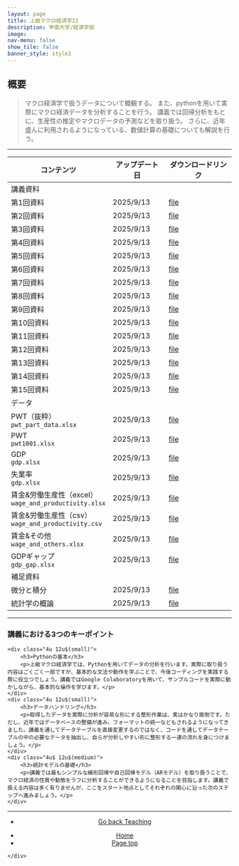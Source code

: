 ```yaml
---
layout: page
title: 上級マクロ経済学II
description: 甲南大学/経済学部
image: 
nav-menu: false
show_tile: false
banner_style: style3
---
```


<!-- Main -->
<div id="main" class="alt">

<!-- One -->
<section id="one">
	<div class="inner">

<!-- Content -->
<h2>概要</h2>
<blockquote>
マクロ経済学で扱うデータについて概観する。
また、pythonを用いて実際にマクロ経済データを分析することを行う。
講義では回帰分析をもとに、生産性の推定やマクロデータの予測などを取り扱う。
さらに、近年盛んに利用されるようになっている、数値計算の基礎についても解説を行う。
</blockquote>

<hr class="major" />

<div class="table-wrapper">
	<table>
		<thead>
			<tr>
				<th>コンテンツ</th>
				<th>アップデート日</th>
				<th>ダウンロードリンク</th>
			</tr>
		</thead>
		<tbody>
			<tr>
				<td>講義資料</td>
				<td></td>
				<td></td>
			</tr>
			<tr>
				<td>第1回資料</td>
				<td>2025/9/13</td>
				<td><a href="{{ site.baseurl }}/assets/html/teaching/advanced_macroeconomicsII/main1.html" class="button icon fa-file-o">file</a></td>
			</tr>
			<tr>
				<td>第2回資料</td>
				<td>2025/9/13</td>
				<td><a href="{{ site.baseurl }}/assets/html/teaching/advanced_macroeconomicsII/main2.html" class="button icon fa-file-o">file</a></td>
			</tr>
			<tr>
				<td>第3回資料</td>
				<td>2025/9/13</td>
				<td><a href="{{ site.baseurl }}/assets/html/teaching/advanced_macroeconomicsII/main3.html" class="button icon fa-file-o">file</a></td>
			</tr>
			<tr>
				<td>第4回資料</td>
				<td>2025/9/13</td>
				<td><a href="{{ site.baseurl }}/assets/html/teaching/advanced_macroeconomicsII/main4.html" class="button icon fa-file-o">file</a></td>
			</tr>
			<tr>
				<td>第5回資料</td>
				<td>2025/9/13</td>
				<td><a href="{{ site.baseurl }}/assets/html/teaching/advanced_macroeconomicsII/main5.html" class="button icon fa-file-o">file</a></td>
			</tr>
			<tr>
				<td>第6回資料</td>
				<td>2025/9/13</td>
				<td><a href="{{ site.baseurl }}/assets/html/teaching/advanced_macroeconomicsII/main6.html" class="button icon fa-file-o">file</a></td>
			</tr>
			<tr>
				<td>第7回資料</td>
				<td>2025/9/13</td>
				<td><a href="{{ site.baseurl }}/assets/html/teaching/advanced_macroeconomicsII/main7.html" class="button icon fa-file-o">file</a></td>
			</tr>
			<tr>
				<td>第8回資料</td>
				<td>2025/9/13</td>
				<td><a href="{{ site.baseurl }}/assets/html/teaching/advanced_macroeconomicsII/main8.html" class="button icon fa-file-o">file</a></td>
			</tr>
			<tr>
				<td>第9回資料</td>
				<td>2025/9/13</td>
				<td><a href="{{ site.baseurl }}/assets/html/teaching/advanced_macroeconomicsII/main9.html" class="button icon fa-file-o">file</a></td>
			</tr>
			<tr>
				<td>第10回資料</td>
				<td>2025/9/13</td>
				<td><a href="{{ site.baseurl }}/assets/html/teaching/advanced_macroeconomicsII/main10.html" class="button icon fa-file-o">file</a></td>
			</tr>
			<tr>
				<td>第11回資料</td>
				<td>2025/9/13</td>
				<td><a href="{{ site.baseurl }}/assets/html/teaching/advanced_macroeconomicsII/main11.html" class="button icon fa-file-o">file</a></td>
			</tr>
			<tr>
				<td>第12回資料</td>
				<td>2025/9/13</td>
				<td><a href="{{ site.baseurl }}/assets/html/teaching/advanced_macroeconomicsII/main12.html" class="button icon fa-file-o">file</a></td>
			</tr>
			<tr>
				<td>第13回資料</td>
				<td>2025/9/13</td>
				<td><a href="{{ site.baseurl }}/assets/html/teaching/advanced_macroeconomicsII/main13.html" class="button icon fa-file-o">file</a></td>
			</tr>
			<tr>
				<td>第14回資料</td>
				<td>2025/9/13</td>
				<td><a href="{{ site.baseurl }}/assets/html/teaching/advanced_macroeconomicsII/main14.html" class="button icon fa-file-o">file</a></td>
			</tr>
			<tr>
				<td>第15回資料</td>
				<td>2025/9/13</td>
				<td><a href="{{ site.baseurl }}/assets/html/teaching/advanced_macroeconomicsII/main15.html" class="button icon fa-file-o">file</a></td>
			</tr>
			<tr>
				<td>データ</td>
				<td></td>
				<td></td>
			</tr>
			<tr>
				<td>PWT（抜粋） <br> <code>pwt_part_data.xlsx</code> </td>
				<td>2025/9/13</td>
				<td><a href="{{ site.baseurl }}/assets/data/teaching/advanced_macroeconomicsII/pwt_part_data.xlsx" class="button icon fa-file-excel-o">file</a></td>
			</tr>
			<tr>
				<td>PWT <br> <code>pwt1001.xlsx</code> </td>
				<td>2025/9/13</td>
				<td><a href="{{ site.baseurl }}/assets/data/teaching/advanced_macroeconomicsII/pwt_1001.xlsx" class="button icon fa-file-excel-o">file</a></td>
			</tr>
			<tr>
				<td>GDP <br> <code>gdp.xlsx</code> </td>
				<td>2025/9/13</td>
				<td><a href="{{ site.baseurl }}/assets/data/teaching/advanced_macroeconomicsII/gdp.xlsx" class="button icon fa-file-excel-o">file</a></td>
			</tr>
			<tr>
				<td>失業率 <br> <code>gdp.xlsx</code> </td>
				<td>2025/9/13</td>
				<td><a href="{{ site.baseurl }}/assets/data/teaching/advanced_macroeconomicsII/unemp.xlsx" class="button icon fa-file-excel-o">file</a></td>
			</tr>
			<tr>
				<td>賃金&労働生産性（excel） <br> <code>wage_and_productivity.xlsx</code> </td>
				<td>2025/9/13</td>
				<td><a href="{{ site.baseurl }}/assets/data/teaching/advanced_macroeconomicsII/wage_and_productivity.xlsx" class="button icon fa-file-excel-o">file</a></td>
			</tr>
			<tr>
				<td>賃金&労働生産性（csv） <br> <code>wage_and_productivity.csv</code> </td>
				<td>2025/9/13</td>
				<td><a href="{{ site.baseurl }}/assets/data/teaching/advanced_macroeconomicsII/wage_and_productivity.csv" class="button icon fa-file-table-o">file</a></td>
			</tr>
			<tr>
				<td>賃金&その他 <br> <code>wage_and_others.xlsx</code> </td>
				<td>2025/9/13</td>
				<td><a href="{{ site.baseurl }}/assets/data/teaching/advanced_macroeconomicsII/wage_and_others.xlsx" class="button icon fa-file-excel-o">file</a></td>
			</tr>
			<tr>
				<td>GDPギャップ <br> <code>gdp_gap.xlsx</code> </td>
				<td>2025/9/13</td>
				<td><a href="{{ site.baseurl }}/assets/data/teaching/advanced_macroeconomicsII/gdp_gap.xlsx" class="button icon fa-file-excel-o">file</a></td>
			</tr>
			<tr>
				<td>補足資料</td>
				<td></td>
				<td></td>
			</tr>
			<tr>
				<td>微分と積分</td>
				<td>2025/9/13</td>
				<td><a href="{{ site.baseurl }}/assets/html/teaching/advanced_macroeconomicsII/main_math.html" class="button icon fa-file-o">file</a></td>
			</tr>
			<tr>
				<td>統計学の概論</td>
				<td>2025/9/13</td>
				<td><a href="{{ site.baseurl }}/assets/html/teaching/advanced_macroeconomicsII/main_statistics.html" class="button icon fa-file-o">file</a></td>
			</tr>
		</tbody>
	</table>
</div>

<hr class="major" />

<div class="row">
	<div class="12u$ 12u$(small)">
		<h3>講義における3つのキーポイント</h3>
	</div>
	
	<div class="4u 12u$(small)">
		<h3>Pythonの基本</h3>
		<p>上級マクロ経済学では、Pythonを用いてデータの分析を行います。実際に取り扱う内容はごくごく一部ですが、基本的な文法や動作を学ぶことで、今後コーディングを実践する際に役立つでしょう。講義ではGoogle Colaboratoryを用いて、サンプルコードを実際に動かしながら、基本的な操作を学びます。</p>
	</div>
	<div class="4u 12u$(small)">
		<h3>データハンドリング</h3>
		<p>取得したデータを実際に分析が容易な形にする整形作業は、実はかなり面倒です。ただし、近年ではデータベースの整備が進み、フォーマットの統一などもされるようになってきました。講義を通してデータテーブルを直接変更するのではなく、コードを通してデータテーブルの中の必要なデータを抽出し、自らが分析しやすい形に整形する一連の流れを身につけましょう。</p>
	</div>
	<div class="4u$ 12u$(medium)">
		<h3>統計モデルの基礎</h3>
		<p>講義では最もシンプルな線形回帰や自己回帰モデル（ARモデル）を取り扱うことで、マクロ経済の性質や動態をラフに分析することができるようになることを目指します。講義で扱える内容は多く有りませんが、ここをスタート地点としてそれぞれの関心に沿った次のステップへ進みましょう。</p>
	</div>
</div>

<hr class="major" />

<section>
  <div class="inner" align="center">
	<ul class="actions">
	  <li><a href="{{ site.baseurl }}/03-teaching.html" class="button">Go back Teaching</a></li>
	</ul>
  </div>
</section>

<section>
  <div class="inner" align="center">
	<ul class="actions">
	  <li><a href="index.html" class="button">Home</a></li>
	  <li><a href="#banner" class="button special scroll">Page top</a></li>
	</ul>
  </div>
</section>

<!--End Contents-->
	</div>
</section>

</div>
